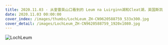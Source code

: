 ```yaml
---
title: 2020.11.03 - 从奎雷英山口看到的 Leum na Luirginn湖和Cleat湖，英国斯凯岛 (© Sebastian Wasek/Sime/eStock Photo)
date: 2020.11.03 00:00:00
cover_index: /images/thumbs/LochLeum_ZH-CN9620588759_533x300.jpg
cover_detail: /images/LochLeum_ZH-CN9620588759_1920x1080.jpg
---
```


![LochLeum](/images/LochLeum_ZH-CN9620588759_1920x1080.jpg)
